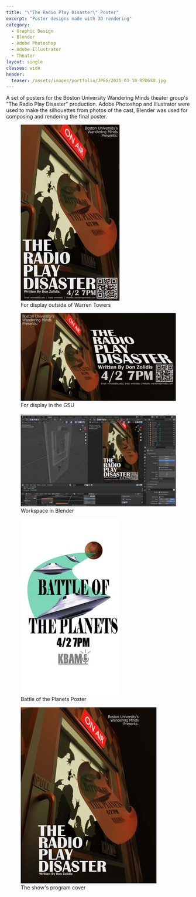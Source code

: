 ```yaml
---
title: "\"The Radio Play Disaster\" Poster"
excerpt: "Poster designs made with 3D rendering"
category:
  - Graphic Design
  - Blender
  - Adobe Photoshop
  - Adobe Illustrator
  - Theater
layout: single
classes: wide
header:
  teaser: /assets/images/portfolio/JPEG/2021_03_18_RPDGSU.jpg
---
```

A set of posters for the Boston University Wandering Minds theater group's "The Radio Play Disaster" production. Adobe Photoshop and Illustrator were used to make the silhouettes from photos of the cast, Blender was used for composing and rendering the final poster.

<figure class="align-center">
	<a href="/assets/images/portfolio/JPEG/2021_03_18_RPDWarren.jpg"><img src="/assets/images/portfolio/JPEG/2021_03_18_RPDWarren.jpg"></a>
  <figcaption>For display outside of Warren Towers</figcaption>
</figure>

<figure class="align-center">
	<a href="/assets/images/portfolio/JPEG/2021_03_18_RPDGSU.jpg"><img src="/assets/images/portfolio/JPEG/2021_03_18_RPDGSU.jpg"></a>
  <figcaption>For display in the GSU</figcaption>
</figure>

<figure class="align-center">
	<a href="/assets/images/portfolio/JPEG/2021_03_18_RPDBlender.jpg"><img src="/assets/images/portfolio/JPEG/2021_03_18_RPDBlender.jpg"></a>
  <figcaption>Workspace in Blender</figcaption>
</figure>

<figure class="align-center">
	<a href="/assets/images/portfolio/JPEG/2021_03_18_RPDbotp.jpg"><img src="/assets/images/portfolio/JPEG/2021_03_18_RPDbotp.jpg"></a>
  <figcaption>Battle of the Planets Poster</figcaption>
</figure>

<figure class="align-center">
	<a href="/assets/images/portfolio/JPEG/2021_03_18_RPDProgram.jpg"><img src="/assets/images/portfolio/JPEG/2021_03_18_RPDProgram.jpg"></a>
  <figcaption>The show's program cover</figcaption>
</figure>
